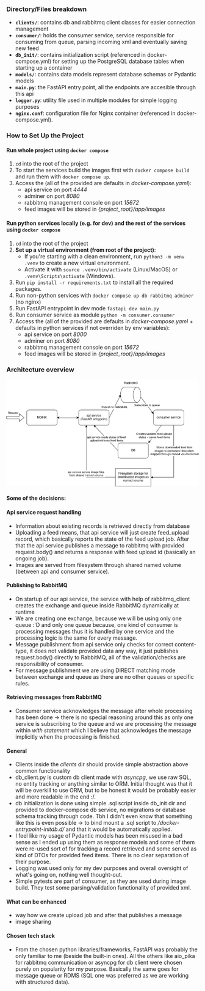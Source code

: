 
### Directory/Files breakdown

- **`clients/`**: contains db and rabbitmq client classes for easier connection management
- **`consumer/`**: holds the consumer service, service responsible for consuming from queue, parsing incoming xml and eventually saving new feed
- **`db_init/`**: contains initialization script (referenced in docker-compose.yml) for setting up the PostgreSQL database tables when starting up a container
- **`models/`**: contains data models represent database schemas or Pydantic models
- **`main.py`**: the FastAPI entry point, all the endpoints are accesible through this api
- **`logger.py`**: utility file used in multiple modules for simple logging purposes
- **`nginx.conf`**: configuration file for Nginx container (referenced in docker-compose.yml).

### How to Set Up the Project

#### Run whole project using `docker compose`

1. `cd` into the root of the project
2. To start the services build the images first with `docker compose build` and run them with `docker compose up`.
3. Access the (all of the provided are defaults in *docker-compose.yaml*): 
   - api service on port *4444*
   - adminer on port *8080*
   - rabbitmq management console on port *15672*
   - feed images will be stored in *{project_root}/app/images*


#### Run python services locally (e.g. for dev) and  the rest of the services using  `docker compose`

1. `cd` into the root of the project
2. **Set up a virtual environment (from root of the project)**:
   - If you're starting with a clean environment, run `python3 -m venv .venv` to create a new virtual environment.
   - Activate it with `source .venv/bin/activate` (Linux/MacOS) or `.venv\Scripts\activate` (Windows).
3. Run `pip install -r requirements.txt` to install all the required packages.
4. Run non-python services with `docker compose up db rabbitmq adminer` (no nginx)
5. Run FastAPI entrypoint in dev mode `fastapi dev main.py`
6. Run consumer service as module `python -m consumer.consumer`
7. Access the (all of the provided are defaults in *docker-compose.yaml* + defaults in python services if not overriden by env variables): 
   - api service on port *8000*
   - adminer on port *8080*
   - rabbitmq management console on port *15672*
   - feed images will be stored in *{project_root}/app/images*

### Architecture overview
![Architecture overview image](./service_comm.png)

#### Some of the decisions:

#### Api service request handling
- Information about existing records is retrieved directly from database
- Uploading a feed means, that api service will just create feed_upload record, which basically reports the state of the feed upload job. After that the api service publishes a message to rabbitmq with provided request.body() and returns a response with feed upload id (basically an ongoing job).
- Images are served from filesystem through shared named volume (between api and consumer service).

#### Publishing to RabbitMQ
- On startup of our api service, the service with help of rabbitmq_client creates the exchange and queue inside RabbitMQ dynamically at runtime 
- We are creating one exchange, because we will be using only one queue :'D and only one queue because, one kind of consumer is processing messages thus it is handled by one service and the processing logic is the same for every message.
- Message publishment from api service only checks for correct content-type, it does not validate provided data any way, it just publishes request.body() directly to RabbitMQ, all of the validation/checks are responsibility of consumer.
- For message publishment we are using DIRECT matching mode between exchange and queue as there are no other queues or specific rules.

#### Retrieving messages from RabbitMQ
- Consumer service acknowledges the message after whole processing has been done -> there is no special reasoning around this as only one service is subscribing to the queue and we are processing the message within *with statement* which I believe that acknowledges the message implicitly when the processing is finished.

#### General
- Clients inside the *clients* dir should provide simple abstraction above common functionality
- db_client.py is custom db client made with *asyncpg*, we use raw SQL, no entity tracking or anything similar to ORM. Initial thought was that it will be overkill to use ORM, but to be honest it would be probably easier and more readable in the end :/.
- db initialization is done using simple .sql script inside db_init dir and provided to docker-compose db service, no migrations or database schema tracking through code. Tbh I didn't even know that something like this is even possible -> to bind mount a .sql script to */docker-entrypoint-initdb.d/* and that it would be automatically applied.
- I feel like my usage of Pydantic models has been misused in a bad sense as I ended up using them as response models and some of them were re-used sort of for tracking a record retrieved and some served as kind of DTOs for provided feed items. There is no clear separation of their purpose.
- Logging was used only for my dev purposes and overall oversight of what's going on, nothing well thought-out.
- Simple pytests are part of consumer, as they are used during image build. They test some parsing/validation functionality of provided xml.

#### What can be enhanced
- way how we create upload job and after that publishes a message
- image sharing

#### Chosen tech stack
- From the chosen python libraries/frameworks, FastAPI was probably the only familiar to me (beside the built-in ones). All the others like aio_pika for rabbitmq communication or asyncpg for db client were chosen purely on popularity for my purpose. Basically the same goes for message queue or RDMS (SQL one was preferred as we are working with structured data).